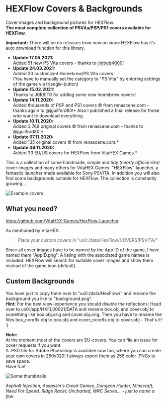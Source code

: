 # HEXFlow Covers & Backgrounds
Cover images and background pictures for HEXFlow.<br>
**The most complete collection of PSVita/PSP/PS1 covers available for HEXFlow.**

**Important:** There will be no releases from now on since HEXFlow has it's auto download function for this library.

* **Update 17.05.2021:**<br>
Added 51 new PS Vita covers - thanks to [jimbob4000](https://github.com/jimbob4000)!<br>
* **Update 24.03.2021:**<br>
Added 20 customized Homebrew/PS Vita covers.<br>
(You have to manually set the category to "PS Vita" by entering settings of the game via triangle-button)<br>
* **Update 15.02.2021:**<br>
Thanks to J0R6IT0 for adding some new homebrew covers!<br>
* **Update 14.11.2020:**<br>
Added thousands of PSP and PS1 covers © from renascene.com - thanks again to @jguilford80!* Also I published a final release for those who want to download everything.<br>
* **Update 10.11.2020:**<br>
Added 3.769 original covers © from renascene.com - thanks to @jguilford80!*<br>
* **Update 07.11.2020:**<br>
Added 135 original covers © from renascene.com.*<br>
* **Update 06.11.2020:**<br>
Added 33 EU/US covers for HEXFlow from VitaHEX Games.*

This is a collection of some handmade, simple and tidy *(nearly official-like)* cover images and many others for VitaHEX Games' "HEXFlow" launcher, a fantastic launcher made available for Sony PSVITA. In addition you will also find some backgrounds suitable for HEXFlow. The collection is constantly growing...

![Example covers](/img/background-example.jpg)

## What you need?
https://github.com/VitaHEX-Games/HexFlow-Launcher

As mentioned by VitaHEX:
> Place your custom covers in "ux0:/data/HexFlow/COVERS/PSVITA/"

Since all cover images have to be named by the App ID of the game, I have named them "AppID.png". A listing with the associated game names is included.
HEXFlow will search for suitable cover images and show them instead of the game icon (default).

## Custom Backgrounds
You have just to copy them over to "ux0:/data/HexFlow/" and rename the background you like to "background.png".<br>
**Hint:** For the best view-experience you should disable the reflections: Head over to ux0:/app/HXFL00001/DATA and rename box.obj and cover.obj to something like box.obj.orig and cover.obj.orig. Then you have to rename the files box_noreflx.obj to box.obj and cover_noreflx.obj to cover.obj - That's it! :)

**Note:**<br>
At the moment most of the covers are EU-covers. You can file an issue for cover requests if you want.<br>
A .PSD file for Adobe Photoshop is available now too, where you can create your own covers in 250x320! I always export them as 256 color .PNGs to save space.<br>
Have fun!

![Some thumbnails](/img/some-thumbnails.png)

*Asphalt Injection, Assassin's Creed Games, Dungeon Hunter, Minecraft, Need For Speed, Ridge Racer, Uncharted, WRC Series... - just to name a few.*
